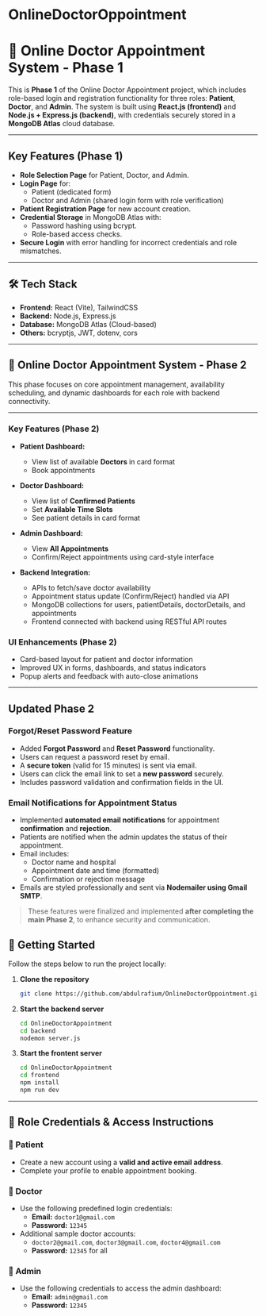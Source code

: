 # OnlineDoctorOppointment
# 🏥 Online Doctor Appointment System - Phase 1

This is **Phase 1** of the Online Doctor Appointment project, which includes role-based login and registration functionality for three roles: **Patient**, **Doctor**, and **Admin**. The system is built using **React.js (frontend)** and **Node.js + Express.js (backend)**, with credentials securely stored in a **MongoDB Atlas** cloud database.

---

## Key Features (Phase 1)
- **Role Selection Page** for Patient, Doctor, and Admin.
- **Login Page** for:
  - Patient (dedicated form)
  - Doctor and Admin (shared login form with role verification)
- **Patient Registration Page** for new account creation.
- **Credential Storage** in MongoDB Atlas with:
  - Password hashing using bcrypt.
  - Role-based access checks.
- **Secure Login** with error handling for incorrect credentials and role mismatches.

---

## 🛠️ Tech Stack
- **Frontend:** React (Vite), TailwindCSS
- **Backend:** Node.js, Express.js
- **Database:** MongoDB Atlas (Cloud-based)
- **Others:** bcryptjs, JWT, dotenv, cors

---


## 🏥 Online Doctor Appointment System - Phase 2

This phase focuses on core appointment management, availability scheduling, and dynamic dashboards for each role with backend connectivity.

---

### Key Features (Phase 2)

- **Patient Dashboard:**
  - View list of available **Doctors** in card format
  - Book appointments

- **Doctor Dashboard:**
  - View list of **Confirmed Patients**
  - Set **Available Time Slots**
  - See patient details in card format

- **Admin Dashboard:**
  - View **All Appointments**
  - Confirm/Reject appointments using card-style interface

- **Backend Integration:**
  - APIs to fetch/save doctor availability
  - Appointment status update (Confirm/Reject) handled via API
  - MongoDB collections for users, patientDetails, doctorDetails, and appointments
  - Frontend connected with backend using RESTful API routes

### UI Enhancements (Phase 2)
- Card-based layout for patient and doctor information
- Improved UX in forms, dashboards, and status indicators
- Popup alerts and feedback with auto-close animations

---

## Updated Phase 2

### Forgot/Reset Password Feature
- Added **Forgot Password** and **Reset Password** functionality.
- Users can request a password reset by email.
- A **secure token** (valid for 15 minutes) is sent via email.
- Users can click the email link to set a **new password** securely.
- Includes password validation and confirmation fields in the UI.

### Email Notifications for Appointment Status
- Implemented **automated email notifications** for appointment **confirmation** and **rejection**.
- Patients are notified when the admin updates the status of their appointment.
- Email includes:
  - Doctor name and hospital
  - Appointment date and time (formatted)
  - Confirmation or rejection message
- Emails are styled professionally and sent via **Nodemailer using Gmail SMTP**.

> These features were finalized and implemented **after completing the main Phase 2**, to enhance security and communication.



## 🚀 Getting Started

Follow the steps below to run the project locally:

1. **Clone the repository**  
   ```bash
   git clone https://github.com/abdulrafium/OnlineDoctorOppointment.git

2. **Start the backend server**  
   ```bash
   cd OnlineDoctorAppointment
   cd backend
   nodemon server.js

3. **Start the frontent server**  
   ```bash
   cd OnlineDoctorAppointment
   cd frontend
   npm install
   npm run dev

---

## 👤 Role Credentials & Access Instructions

### 🔹 Patient
- Create a new account using a **valid and active email address**.
- Complete your profile to enable appointment booking.

### 🔹 Doctor
- Use the following predefined login credentials:
  - **Email:** `doctor1@gmail.com`
  - **Password:** `12345`
- Additional sample doctor accounts:
  - `doctor2@gmail.com`, `doctor3@gmail.com`, `doctor4@gmail.com`
  - **Password:** `12345` for all

### 🔹 Admin
- Use the following credentials to access the admin dashboard:
  - **Email:** `admin@gmail.com`
  - **Password:** `12345`


